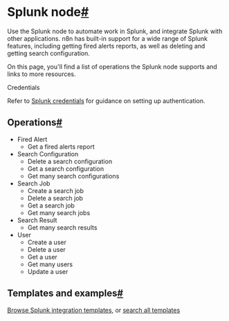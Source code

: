 [](https://github.com/n8n-io/n8n-docs/edit/main/docs/integrations/builtin/app-nodes/n8n-nodes-base.splunk.md "Edit this page")

# Splunk node[#](#splunk-node "Permanent link")

Use the Splunk node to automate work in Splunk, and integrate Splunk with other applications. n8n has built-in support for a wide range of Splunk features, including getting fired alerts reports, as well as deleting and getting search configuration.

On this page, you'll find a list of operations the Splunk node supports and links to more resources.

Credentials

Refer to [Splunk credentials](../../credentials/splunk/) for guidance on setting up authentication.

## Operations[#](#operations "Permanent link")

*   Fired Alert
    *   Get a fired alerts report
*   Search Configuration
    *   Delete a search configuration
    *   Get a search configuration
    *   Get many search configurations
*   Search Job
    *   Create a search job
    *   Delete a search job
    *   Get a search job
    *   Get many search jobs
*   Search Result
    *   Get many search results
*   User
    *   Create a user
    *   Delete a user
    *   Get a user
    *   Get many users
    *   Update a user

## Templates and examples[#](#templates-and-examples "Permanent link")

[Browse Splunk integration templates](https://n8n.io/integrations/splunk/), or [search all templates](https://n8n.io/workflows/)